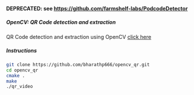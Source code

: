 **DEPRECATED: see https://github.com/farmshelf-labs/PodcodeDetector**

##### OpenCV: QR Code detection and extraction
QR Code detection and extraction using OpenCV [click here](http://dsynflo.blogspot.in/2014/10/opencv-qr-code-detection-and-extraction.html)
##### Instructions
```bash
git clone https://github.com/bharathp666/opencv_qr.git
cd opencv_qr
cmake .
make
./qr_video
```

